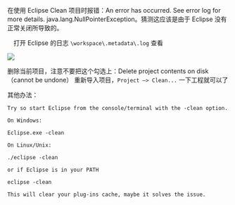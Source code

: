 

在使用 Eclipse Clean 项目时报错：An error has occurred. See error log for more details. java.lang.NullPointerException。猜测这应该是由于 Eclipse 没有正常关闭所导致的。

 打开 Eclipse 的日志 `\workspace\.metadata\.log` 查看

![](https://img2018.cnblogs.com/blog/1446249/202002/1446249-20200224171835810-103938836.png)


删除当前项目，注意不要把这个勾选上：Delete project contents on disk（cannot be undone）
重新导入项目，`Project —> Clean...` 一下工程就可以了

其他办法：
```
Try so start Eclipse from the console/terminal with the -clean option.

On Windows:

Eclipse.exe -clean

On Linux/Unix:

./eclipse -clean

or if Eclipse is in your PATH

eclipse -clean

This will clear your plug-ins cache, maybe it solves the issue.
```